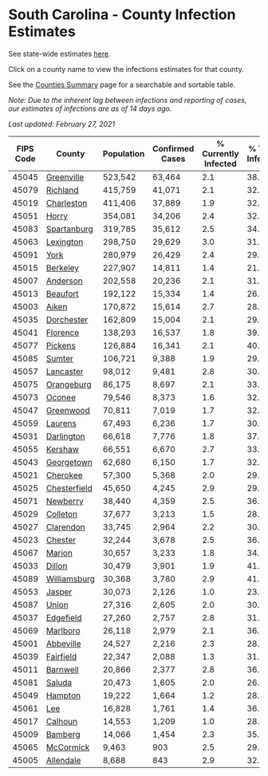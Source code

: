 # South Carolina - County Infection Estimates

See state-wide estimates [here](/infections/us-sc).

Click on a county name to view the infections estimates for that county.

See the [Counties Summary](/infections/summary-counties) page for a searchable and sortable table.

*Note: Due to the inherent lag between infections and reporting of cases, our estimates of infections are as of 14 days ago.*

*Last updated: February 27, 2021*

|   FIPS Code |                       County |   Population |   Confirmed Cases |   % Currently Infected |   % Total Infected |
|-------------|------------------------------|--------------|-------------------|------------------------|--------------------|
|       45045 |     [Greenville](greenville) |      523,542 |            63,464 |                    2.1 |               38.9 |
|       45079 |         [Richland](richland) |      415,759 |            41,071 |                    2.1 |               32.9 |
|       45019 |     [Charleston](charleston) |      411,406 |            37,889 |                    1.9 |               32.0 |
|       45051 |               [Horry](horry) |      354,081 |            34,206 |                    2.4 |               32.0 |
|       45083 |   [Spartanburg](spartanburg) |      319,785 |            35,612 |                    2.5 |               34.5 |
|       45063 |       [Lexington](lexington) |      298,750 |            29,629 |                    3.0 |               31.7 |
|       45091 |                 [York](york) |      280,979 |            26,429 |                    2.4 |               29.3 |
|       45015 |         [Berkeley](berkeley) |      227,907 |            14,811 |                    1.4 |               21.9 |
|       45007 |         [Anderson](anderson) |      202,558 |            20,236 |                    2.1 |               31.1 |
|       45013 |         [Beaufort](beaufort) |      192,122 |            15,334 |                    1.4 |               26.9 |
|       45003 |               [Aiken](aiken) |      170,872 |            15,614 |                    2.7 |               28.4 |
|       45035 |     [Dorchester](dorchester) |      162,809 |            15,004 |                    2.1 |               29.8 |
|       45041 |         [Florence](florence) |      138,293 |            16,537 |                    1.8 |               39.4 |
|       45077 |           [Pickens](pickens) |      126,884 |            16,341 |                    2.1 |               40.3 |
|       45085 |             [Sumter](sumter) |      106,721 |             9,388 |                    1.9 |               29.6 |
|       45057 |       [Lancaster](lancaster) |       98,012 |             9,481 |                    2.8 |               30.3 |
|       45075 |     [Orangeburg](orangeburg) |       86,175 |             8,697 |                    2.1 |               33.8 |
|       45073 |             [Oconee](oconee) |       79,546 |             8,373 |                    1.6 |               32.6 |
|       45047 |       [Greenwood](greenwood) |       70,811 |             7,019 |                    1.7 |               32.3 |
|       45059 |           [Laurens](laurens) |       67,493 |             6,236 |                    1.7 |               30.1 |
|       45031 |     [Darlington](darlington) |       66,618 |             7,776 |                    1.8 |               37.5 |
|       45055 |           [Kershaw](kershaw) |       66,551 |             6,670 |                    2.7 |               33.6 |
|       45043 |     [Georgetown](georgetown) |       62,680 |             6,150 |                    1.7 |               32.6 |
|       45021 |         [Cherokee](cherokee) |       57,300 |             5,368 |                    2.0 |               29.0 |
|       45025 | [Chesterfield](chesterfield) |       45,650 |             4,245 |                    2.9 |               29.7 |
|       45071 |         [Newberry](newberry) |       38,440 |             4,359 |                    2.5 |               36.6 |
|       45029 |         [Colleton](colleton) |       37,677 |             3,213 |                    1.5 |               28.2 |
|       45027 |       [Clarendon](clarendon) |       33,745 |             2,964 |                    2.2 |               30.4 |
|       45023 |           [Chester](chester) |       32,244 |             3,678 |                    2.5 |               36.5 |
|       45067 |             [Marion](marion) |       30,657 |             3,233 |                    1.8 |               34.2 |
|       45033 |             [Dillon](dillon) |       30,479 |             3,901 |                    1.9 |               41.2 |
|       45089 | [Williamsburg](williamsburg) |       30,368 |             3,780 |                    2.9 |               41.5 |
|       45053 |             [Jasper](jasper) |       30,073 |             2,126 |                    1.0 |               23.8 |
|       45087 |               [Union](union) |       27,316 |             2,605 |                    2.0 |               30.0 |
|       45037 |       [Edgefield](edgefield) |       27,260 |             2,757 |                    2.8 |               31.5 |
|       45069 |         [Marlboro](marlboro) |       26,118 |             2,979 |                    2.1 |               36.8 |
|       45001 |       [Abbeville](abbeville) |       24,527 |             2,216 |                    2.3 |               28.6 |
|       45039 |       [Fairfield](fairfield) |       22,347 |             2,088 |                    1.3 |               31.4 |
|       45011 |         [Barnwell](barnwell) |       20,866 |             2,377 |                    2.8 |               36.6 |
|       45081 |             [Saluda](saluda) |       20,473 |             1,605 |                    2.0 |               26.6 |
|       45049 |           [Hampton](hampton) |       19,222 |             1,664 |                    1.2 |               28.9 |
|       45061 |                   [Lee](lee) |       16,828 |             1,761 |                    1.4 |               36.1 |
|       45017 |           [Calhoun](calhoun) |       14,553 |             1,209 |                    1.0 |               28.4 |
|       45009 |           [Bamberg](bamberg) |       14,066 |             1,454 |                    2.3 |               35.5 |
|       45065 |       [McCormick](mccormick) |        9,463 |               903 |                    2.5 |               29.8 |
|       45005 |       [Allendale](allendale) |        8,688 |               843 |                    2.9 |               32.4 |